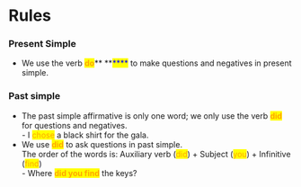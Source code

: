 # Rules

### Present Simple

* We use the verb <mark style="color:orange;">**do**</mark>** **<mark style="color:blue;">****</mark> to make questions and negatives in present simple.

### Past simple

* The past simple affirmative is only one word; we only use the verb <mark style="color:orange;">**did**</mark> <mark style="color:orange;"></mark><mark style="color:orange;"></mark> for questions and negatives.\
  \- I <mark style="color:orange;">chose</mark> a black shirt for the gala.
* We use <mark style="color:orange;">**did**</mark> <mark style="color:orange;"></mark><mark style="color:orange;"></mark> to ask questions in past simple.\
  The order of the words is: Auxiliary verb (<mark style="color:orange;">did</mark>) + Subject (<mark style="color:orange;">you</mark>) + Infinitive (<mark style="color:orange;">find</mark>)\
  \- Where <mark style="color:orange;">**did you find**</mark> the keys?

